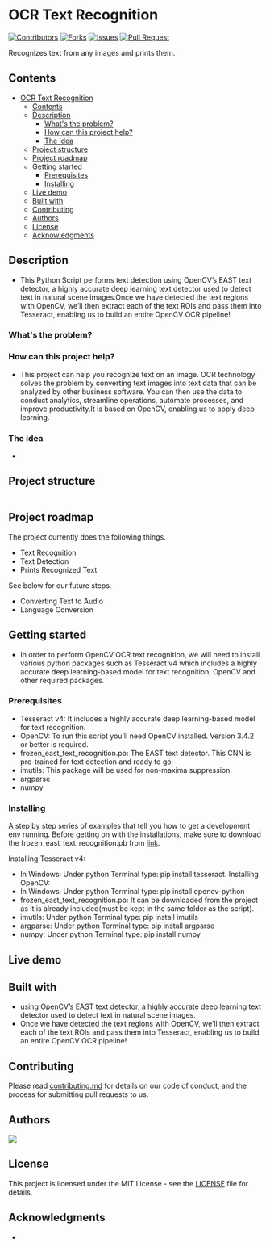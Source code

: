 # OCR Text Recognition

[![Contributors](https://img.shields.io/github/contributors/DSCKGEC/OCR-TextRecognition.svg)](https://github.com/dsckgec/project-template/graphs/contributors) [![Forks](https://img.shields.io/github/forks/DSCKGEC/OCR-TextRecognition.svg)](https://github.com/dsckgec/project-template/network/members) [![Issues](https://img.shields.io/github/issues/DSCKGEC/OCR-TextRecognition)](https://github.com/dsckgec/project-template/issues) [![Pull Request](https://img.shields.io/github/issues-pr-closed-raw/DSCKGEC/OCR-TextRecognition)](https://github.com/dsckgec/project-template/pulls)


Recognizes text from any images and prints them.

## Contents 

- [OCR Text Recognition](#ocr-text-recognition)
  - [Contents](#contents)
  - [Description](#description)
    - [What's the problem?](#whats-the-problem)
    - [How can this project help?](#how-can-this-project-help)
    - [The idea](#the-idea)
  - [Project structure](#project-structure)
  - [Project roadmap](#project-roadmap)
  - [Getting started](#getting-started)
    - [Prerequisites](#prerequisites)
    - [Installing](#installing)
  - [Live demo](#live-demo)
  - [Built with](#built-with)
  - [Contributing](#contributing)
  - [Authors](#authors)
  - [License](#license)
  - [Acknowledgments](#acknowledgments)

## Description
- This Python Script performs text detection using OpenCV’s EAST text detector, a highly accurate deep learning text detector used to detect text in natural scene images.Once we have detected the text regions with OpenCV, we’ll then extract each of the text ROIs and pass them into Tesseract, enabling us to build an entire OpenCV OCR pipeline!
### What's the problem?

### How can this project help?
- This project can help you recognize text on an image. OCR technology solves the problem by converting text images into text data that can be analyzed by other business software. You can then use the data to conduct analytics, streamline operations, automate processes, and improve productivity.It is based on OpenCV, enabling us to apply deep learning.

### The idea
- 
## Project structure

```
```

## Project roadmap

The project currently does the following things.

- Text Recognition
- Text Detection
- Prints Recognized Text

See below for our future steps.

- Converting Text to Audio
- Language Conversion

## Getting started
- In order to perform OpenCV OCR text recognition, we will need to install various python packages such as Tesseract v4 which includes a highly accurate deep learning-based model for text recognition, OpenCV and other required packages.

### Prerequisites
- Tesseract v4: It includes a highly accurate deep learning-based model for text recognition.
- OpenCV: To run this script you’ll need OpenCV installed. Version 3.4.2 or better is required.
- frozen_east_text_recognition.pb: The EAST text detector. This CNN is pre-trained for text detection and ready to go.
- imutils: This package will be used for non-maxima suppression.
- argparse
- numpy

### Installing

A step by step series of examples that tell you how to get a development env running.
Before getting on with the installations, make sure to download the frozen_east_text_recognition.pb from [link](https://drive.google.com/drive/folders/1Fta1KanMe7Pv6u9beUk8llbca77LOeax?usp=sharing).

Installing Tesseract v4:
- In Windows: Under python Terminal type: pip install tesseract.
Installing OpenCV:
- In Windows: Under python Terminal type: pip install opencv-python
- frozen_east_text_recognition.pb: It can be downloaded from the project as it is already included(must be kept in the same folder as the script).
- imutils: Under python Terminal type: pip install imutils
- argparse: Under python Terminal type: pip install argparse
- numpy: Under python Terminal type: pip install numpy

## Live demo


## Built with

- using OpenCV’s EAST text detector, a highly accurate deep learning text detector used to detect text in natural scene images.
- Once we have detected the text regions with OpenCV, we’ll then extract each of the text ROIs and pass them into Tesseract, enabling us to build an entire OpenCV OCR pipeline!

## Contributing

Please read [contributing.md](contributing.md) for details on our code of conduct, and the process for submitting pull requests to us.

## Authors

<a href="https://github.com/DSCKGEC/project-template/graphs/contributors">
  <img src="https://contrib.rocks/image?repo=DSCKGEC/OCR-TextRecognition" />
</a>

## License

This project is licensed under the MIT License - see the [LICENSE](LICENSE) file for details.

## Acknowledgments

- 
